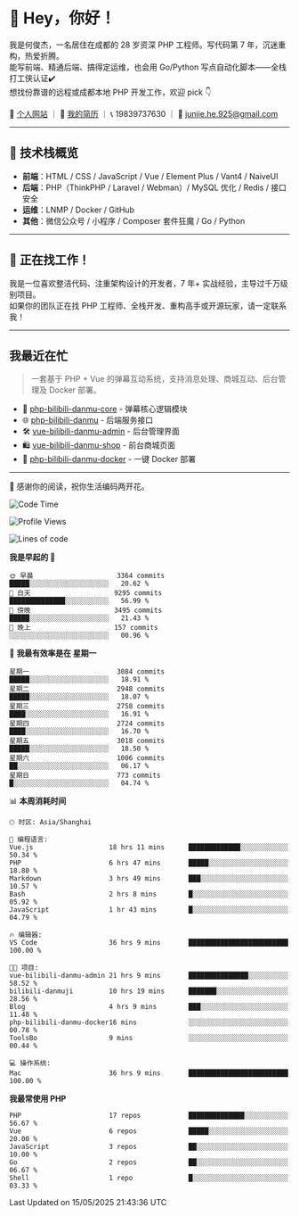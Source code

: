 # 👋 Hey，你好！

我是何俊杰，一名居住在成都的 28 岁资深 PHP 工程师。写代码第 7 年，沉迷重构，热爱折腾。  
能写前端、精通后端、搞得定运维，也会用 Go/Python 写点自动化脚本——全栈打工侠认证✔️  
想找份靠谱的远程或成都本地 PHP 开发工作，欢迎 pick 👇

📄 [个人网站](https://hejunjie.life) ｜ 📄 [我的简历](https://hejunjie.life/docx/%E7%AE%80%E5%8E%8620250406.pdf) ｜ 📞 19839737630 ｜ 📮 junjie.he.925@gmail.com

---

## 🚀 技术栈概览

- **前端**：HTML / CSS / JavaScript / Vue / Element Plus / Vant4 / NaiveUI  
- **后端**：PHP（ThinkPHP / Laravel / Webman）/ MySQL 优化 / Redis / 接口安全  
- **运维**：LNMP / Docker / GitHub  
- **其他**：微信公众号 / 小程序 / Composer 套件狂魔 / Go / Python

---

## 📢 正在找工作！

我是一位喜欢整洁代码、注重架构设计的开发者，7 年+ 实战经验，主导过千万级别项目。  
如果你的团队正在找 PHP 工程师、全栈开发、重构高手或开源玩家，请一定联系我！

---

## 我最近在忙

> 一套基于 PHP + Vue 的弹幕互动系统，支持消息处理、商城互动、后台管理及 Docker 部署。

- 🔧 [php-bilibili-danmu-core](https://github.com/zxc7563598/php-bilibili-danmu-core) - 弹幕核心逻辑模块  
- 🌐 [php-bilibili-danmu](https://github.com/zxc7563598/php-bilibili-danmu) - 后端服务接口  
- 🛠️ [vue-bilibili-danmu-admin](https://github.com/zxc7563598/vue-bilibili-danmu-admin) - 后台管理界面  
- 🛍️ [vue-bilibili-danmu-shop](https://github.com/zxc7563598/vue-bilibili-danmu-shop) - 前台商城页面  
- 🐳 [php-bilibili-danmu-docker](https://github.com/zxc7563598/php-bilibili-danmu-docker) - 一键 Docker 部署

---

👋 感谢你的阅读，祝你生活编码两开花。


<!--START_SECTION:waka-->
![Code Time](http://img.shields.io/badge/Code%20Time-108%20hrs%2043%20mins-blue)

![Profile Views](http://img.shields.io/badge/%E4%B8%AA%E4%BA%BA%E8%B5%84%E6%96%99%E8%A7%82%E7%9C%8B%E6%AC%A1%E6%95%B0-3-blue)

![Lines of code](https://img.shields.io/badge/%E4%BB%8E%E3%80%8CHello%20World%E3%80%8D%E8%B5%B7%E6%88%91%E5%B7%B2%E7%BB%8F%E5%86%99%E4%BA%86-5.8%20million%20%E8%A1%8C%E4%BB%A3%E7%A0%81-blue)

**我是早起的 🐤** 

```text
🌞 早晨                     3364 commits        █████░░░░░░░░░░░░░░░░░░░░   20.62 % 
🌆 白天                     9295 commits        ██████████████░░░░░░░░░░░   56.99 % 
🌃 傍晚                     3495 commits        █████░░░░░░░░░░░░░░░░░░░░   21.43 % 
🌙 晚上                     157 commits         ░░░░░░░░░░░░░░░░░░░░░░░░░   00.96 % 
```
📅 **我最有效率是在 星期一** 

```text
星期一                      3084 commits        █████░░░░░░░░░░░░░░░░░░░░   18.91 % 
星期二                      2948 commits        █████░░░░░░░░░░░░░░░░░░░░   18.07 % 
星期三                      2758 commits        ████░░░░░░░░░░░░░░░░░░░░░   16.91 % 
星期四                      2724 commits        ████░░░░░░░░░░░░░░░░░░░░░   16.70 % 
星期五                      3018 commits        █████░░░░░░░░░░░░░░░░░░░░   18.50 % 
星期六                      1006 commits        ██░░░░░░░░░░░░░░░░░░░░░░░   06.17 % 
星期日                      773 commits         █░░░░░░░░░░░░░░░░░░░░░░░░   04.74 % 
```


📊 **本周消耗时间** 

```text
🕑︎ 时区: Asia/Shanghai

💬 编程语言: 
Vue.js                   18 hrs 11 mins      █████████████░░░░░░░░░░░░   50.34 % 
PHP                      6 hrs 47 mins       █████░░░░░░░░░░░░░░░░░░░░   18.80 % 
Markdown                 3 hrs 49 mins       ███░░░░░░░░░░░░░░░░░░░░░░   10.57 % 
Bash                     2 hrs 8 mins        █░░░░░░░░░░░░░░░░░░░░░░░░   05.92 % 
JavaScript               1 hr 43 mins        █░░░░░░░░░░░░░░░░░░░░░░░░   04.79 % 

🔥 编辑器: 
VS Code                  36 hrs 9 mins       █████████████████████████   100.00 % 

🐱‍💻 项目: 
vue-bilibili-danmu-admin 21 hrs 9 mins       ███████████████░░░░░░░░░░   58.52 % 
bilibili-danmuji         10 hrs 19 mins      ███████░░░░░░░░░░░░░░░░░░   28.56 % 
Blog                     4 hrs 9 mins        ███░░░░░░░░░░░░░░░░░░░░░░   11.48 % 
php-bilibili-danmu-docker16 mins             ░░░░░░░░░░░░░░░░░░░░░░░░░   00.78 % 
ToolsBo                  9 mins              ░░░░░░░░░░░░░░░░░░░░░░░░░   00.44 % 

💻 操作系统: 
Mac                      36 hrs 9 mins       █████████████████████████   100.00 % 
```

**我最常使用 PHP** 

```text
PHP                      17 repos            ██████████████░░░░░░░░░░░   56.67 % 
Vue                      6 repos             █████░░░░░░░░░░░░░░░░░░░░   20.00 % 
JavaScript               3 repos             ██░░░░░░░░░░░░░░░░░░░░░░░   10.00 % 
Go                       2 repos             ██░░░░░░░░░░░░░░░░░░░░░░░   06.67 % 
Shell                    1 repo              █░░░░░░░░░░░░░░░░░░░░░░░░   03.33 % 
```




 Last Updated on 15/05/2025 21:43:36 UTC
<!--END_SECTION:waka-->
